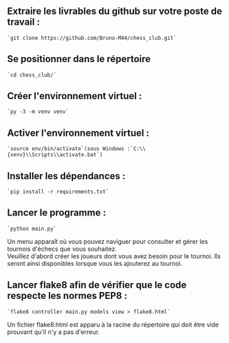 ## Extraire les livrables du github sur votre poste de travail :
	`git clone https://github.com/Bruno-M44/chess_club.git`

## Se positionner dans le répertoire
	`cd chess_club/` 

## Créer l'environnement virtuel :
	`py -3 -m venv venv`

## Activer l'environnement virtuel :
	`source env/bin/activate`(sous Windows :`C:\\{venv}\\Scripts\\activate.bat`)

## Installer les dépendances :	
	`pip install -r requirements.txt`

## Lancer le programme : 
	`python main.py`

Un menu apparaît où vous pouvez naviguer pour consulter et gérer les tournois 
d'échecs que vous souhaitez.  
Veuillez d'abord créer les joueurs dont vous avez besoin pour
le tournoi. Ils seront ainsi disponibles lorsque vous les ajouterez au tournoi.

## Lancer flake8 afin de vérifier que le code respecte les normes PEP8 : 
	`flake8 controller main.py models view > flake8.html`

Un fichier flake8.html est apparu à la racine du répertoire qui doit être vide 
prouvant qu'il n'y a pas d'erreur.